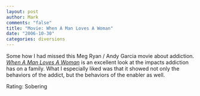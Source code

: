 ```yaml
--- 
layout: post
author: Mark
comments: "false"
title: "Movie: When A Man Loves A Woman"
date: "2006-10-30"
categories: diversions
---
```

Some how I had missed this Meg Ryan / Andy Garcia movie about addiction. <i><a href="http://imdb.com/title/tt0111693/" title="When A Man Loves A Woman">When A Man Loves A Woman</a></i> is an excellent look at the impacts addiction has on a family. What I especially liked was that it showed not only the behaviors of the addict, but the behaviors of the enabler as well.

Rating: Sobering
